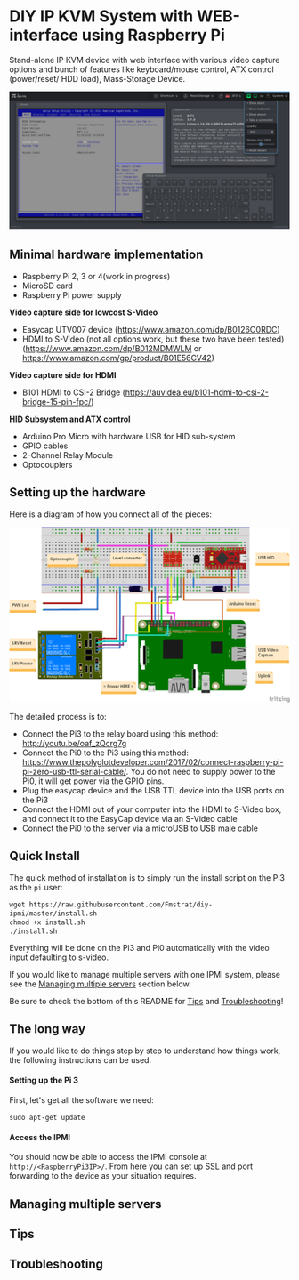 # DIY IP KVM System with WEB-interface using Raspberry Pi
Stand-alone IP KVM device with web interface with various video capture options and bunch of features like keyboard/mouse control, ATX control (power/reset/ HDD load), Mass-Storage Device. 

![Screenshot](image1.png)

## Minimal hardware implementation
- Raspberry Pi 2, 3 or 4(work in progress)
- MicroSD card
- Raspberry Pi power supply

**Video capture side for lowcost S-Video**
- Easycap UTV007 device (https://www.amazon.com/dp/B0126O0RDC)
- HDMI to S-Video (not all options work, but these two have been tested) (https://www.amazon.com/dp/B012MDMWLM or https://www.amazon.com/gp/product/B01E56CV42)
  
**Video capture side for HDMI**
- B101 HDMI to CSI-2 Bridge (https://auvidea.eu/b101-hdmi-to-csi-2-bridge-15-pin-fpc/)

**HID Subsystem and ATX control**
- Arduino Pro Micro with hardware USB for HID sub-system
- GPIO cables
- 2-Channel Relay Module
- Optocouplers



## Setting up the hardware
Here is a diagram of how you connect all of the pieces:

![Screenshot](image2.png)

The detailed process is to:
- Connect the Pi3 to the relay board using this method: http://youtu.be/oaf_zQcrg7g
- Connect the Pi0 to the Pi3 using this method: https://www.thepolyglotdeveloper.com/2017/02/connect-raspberry-pi-pi-zero-usb-ttl-serial-cable/. You do not need to supply power to the Pi0, it will get power via the GPIO pins.
- Plug the easycap device and the USB TTL device into the USB ports on the Pi3
- Connect the HDMI out of your computer into the HDMI to S-Video box, and connect it to the EasyCap device via an S-Video cable
- Connect the Pi0 to the server via a microUSB to USB male cable


## Quick Install
The quick method of installation is to simply run the install script on the Pi3 as the `pi` user:
```
wget https://raw.githubusercontent.com/Fmstrat/diy-ipmi/master/install.sh
chmod +x install.sh
./install.sh
```
Everything will be done on the Pi3 and Pi0 automatically with the video input defaulting to s-video.

If you would like to manage multiple servers with one IPMI system, please see the [Managing multiple servers](#managing-multiple-servers) section below.

Be sure to check the bottom of this README for [Tips](#tips) and [Troubleshooting](#troubleshooting)!

## The long way
If you would like to do things step by step to understand how things work, the following instructions can be used.

#### Setting up the Pi 3
First, let's get all the software we need:
```
sudo apt-get update

```

#### Access the IPMI
You should now be able to access the IPMI console at `http://<RaspberryPi3IP>/`. From here you can set up SSL and port forwarding to the device as your situation requires.

## Managing multiple servers

## Tips

## Troubleshooting

